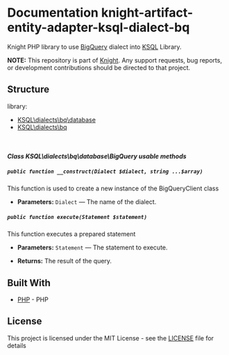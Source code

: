 # Documentation knight-artifact-entity-adapter-ksql-dialect-bq

Knight PHP library to use [BigQuery](https://cloud.google.com/bigquery/) dialect into [KSQL](https://github.com/energia-source/knight-artifact-entity-adapter-ksql/) Library.

**NOTE:** This repository is part of [Knight](https://github.com/energia-source/knight). Any
support requests, bug reports, or development contributions should be directed to
that project.

## Structure

library:
- [KSQL\dialects\bq\database](https://github.com/energia-source/knight-artifact-entity-adapter-ksql-dialect-bq/tree/main/lib/database)
- [KSQL\dialects\bq](https://github.com/energia-source/knight-artifact-entity-adapter-ksql-dialect-bq/tree/main/lib)

<br>

#### ***Class KSQL\dialects\bq\database\BigQuery usable methods***

##### `public function __construct(Dialect $dialect, string ...$array)`

This function is used to create a new instance of the BigQueryClient class

 * **Parameters:** `Dialect` — The name of the dialect.

##### `public function execute(Statement $statement)`

This function executes a prepared statement

 * **Parameters:** `Statement` — The statement to execute.

     <p>
 * **Returns:** The result of the query.

## Built With

* [PHP](https://www.php.net/) - PHP

## License

This project is licensed under the MIT License - see the [LICENSE](LICENSE) file for details